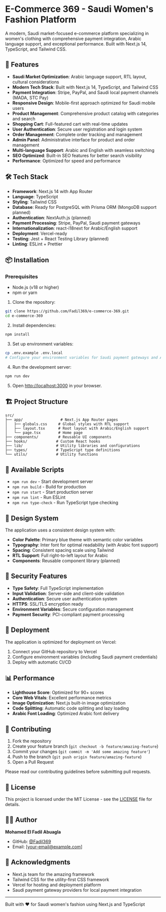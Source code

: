 # E-Commerce 369 - Saudi Women's Fashion Platform

A modern, Saudi market-focused e-commerce platform specializing in women's clothing with comprehensive payment integration, Arabic language support, and exceptional performance. Built with Next.js 14, TypeScript, and Tailwind CSS.

## 🚀 Features

- **Saudi Market Optimization**: Arabic language support, RTL layout, cultural considerations
- **Modern Tech Stack**: Built with Next.js 14, TypeScript, and Tailwind CSS
- **Payment Integration**: Stripe, PayPal, and Saudi local payment channels (MADA, STC Pay)
- **Responsive Design**: Mobile-first approach optimized for Saudi mobile users
- **Product Management**: Comprehensive product catalog with categories and search
- **Shopping Cart**: Full-featured cart with real-time updates
- **User Authentication**: Secure user registration and login system
- **Order Management**: Complete order tracking and management
- **Admin Panel**: Administrative interface for product and order management
- **Multi-language Support**: Arabic and English with seamless switching
- **SEO Optimized**: Built-in SEO features for better search visibility
- **Performance**: Optimized for speed and performance

## 🛠 Tech Stack

- **Framework**: Next.js 14 with App Router
- **Language**: TypeScript
- **Styling**: Tailwind CSS
- **Database**: Ready for PostgreSQL with Prisma ORM (MongoDB support planned)
- **Authentication**: NextAuth.js (planned)
- **Payment Processing**: Stripe, PayPal, Saudi payment gateways
- **Internationalization**: react-i18next for Arabic/English support
- **Deployment**: Vercel-ready
- **Testing**: Jest + React Testing Library (planned)
- **Linting**: ESLint + Prettier

## 📦 Installation

### Prerequisites

- Node.js (v18 or higher)
- npm or yarn

1. Clone the repository:
```bash
git clone https://github.com/Fadil369/e-commerce-369.git
cd e-commerce-369
```

2. Install dependencies:
```bash
npm install
```

3. Set up environment variables:
```bash
cp .env.example .env.local
# Configure your environment variables for Saudi payment gateways and Arabic support
```

4. Run the development server:
```bash
npm run dev
```

5. Open [http://localhost:3000](http://localhost:3000) in your browser.

## 🏗 Project Structure

```
src/
├── app/                 # Next.js App Router pages
│   ├── globals.css     # Global styles with RTL support
│   ├── layout.tsx      # Root layout with Arabic/English support
│   └── page.tsx        # Home page
├── components/         # Reusable UI components
├── hooks/             # Custom React hooks
├── lib/               # Utility libraries and configurations
├── types/             # TypeScript type definitions
└── utils/             # Utility functions
```

## 🚦 Available Scripts

- `npm run dev` - Start development server
- `npm run build` - Build for production
- `npm run start` - Start production server
- `npm run lint` - Run ESLint
- `npm run type-check` - Run TypeScript type checking

## 🎨 Design System

The application uses a consistent design system with:

- **Color Palette**: Primary blue theme with semantic color variables
- **Typography**: Inter font for optimal readability (with Arabic font support)
- **Spacing**: Consistent spacing scale using Tailwind
- **RTL Support**: Full right-to-left layout for Arabic
- **Components**: Reusable component library (planned)

## 🔐 Security Features

- **Type Safety**: Full TypeScript implementation
- **Input Validation**: Server-side and client-side validation
- **Authentication**: Secure user authentication system
- **HTTPS**: SSL/TLS encryption ready
- **Environment Variables**: Secure configuration management
- **Payment Security**: PCI-compliant payment processing

## 🚀 Deployment

The application is optimized for deployment on Vercel:

1. Connect your GitHub repository to Vercel
2. Configure environment variables (including Saudi payment credentials)
3. Deploy with automatic CI/CD

## 📊 Performance

- **Lighthouse Score**: Optimized for 90+ scores
- **Core Web Vitals**: Excellent performance metrics
- **Image Optimization**: Next.js built-in image optimization
- **Code Splitting**: Automatic code splitting and lazy loading
- **Arabic Font Loading**: Optimized Arabic font delivery

## 🤝 Contributing

1. Fork the repository
2. Create your feature branch (`git checkout -b feature/amazing-feature`)
3. Commit your changes (`git commit -m 'Add some amazing feature'`)
4. Push to the branch (`git push origin feature/amazing-feature`)
5. Open a Pull Request

Please read our contributing guidelines before submitting pull requests.

## 📄 License

This project is licensed under the MIT License - see the [LICENSE](LICENSE) file for details.

## 👨‍💻 Author

**Mohamed El Fadil Abuagla**

- GitHub: [@Fadil369](https://github.com/Fadil369)
- Email: [your-email@example.com]

## 🙏 Acknowledgments

- Next.js team for the amazing framework
- Tailwind CSS for the utility-first CSS framework
- Vercel for hosting and deployment platform
- Saudi payment gateway providers for local payment integration

---

Built with ❤️ for Saudi women's fashion using Next.js and TypeScript
